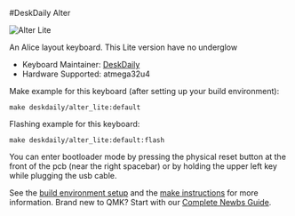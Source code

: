 #DeskDaily Alter

![Alter Lite](https://i.imgur.com/dYVwbD0.jpg)

An Alice layout keyboard. This Lite version have no underglow

* Keyboard Maintainer: [DeskDaily](https://github.com/DeskDaily)
* Hardware Supported: atmega32u4

Make example for this keyboard (after setting up your build environment):

    make deskdaily/alter_lite:default

Flashing example for this keyboard:

    make deskdaily/alter_lite:default:flash

You can enter bootloader mode by pressing the physical reset button at the front of the pcb (near the right spacebar) or by holding the upper left key while plugging the usb cable.

See the [build environment setup](https://docs.qmk.fm/#/getting_started_build_tools) and the [make instructions](https://docs.qmk.fm/#/getting_started_make_guide) for more information. Brand new to QMK? Start with our [Complete Newbs Guide](https://docs.qmk.fm/#/newbs).
